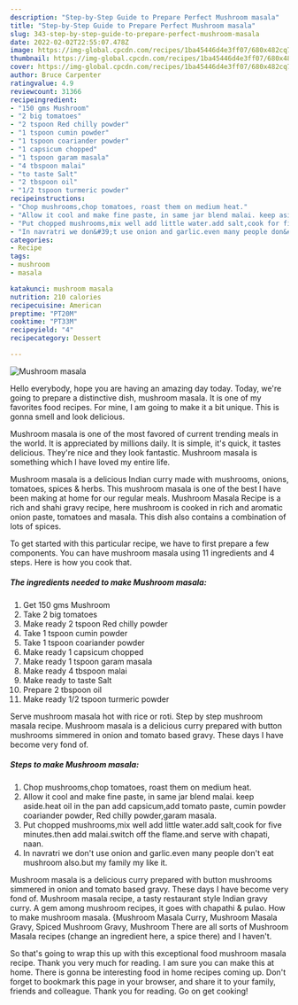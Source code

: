 ```yaml
---
description: "Step-by-Step Guide to Prepare Perfect Mushroom masala"
title: "Step-by-Step Guide to Prepare Perfect Mushroom masala"
slug: 343-step-by-step-guide-to-prepare-perfect-mushroom-masala
date: 2022-02-02T22:55:07.478Z
image: https://img-global.cpcdn.com/recipes/1ba45446d4e3ff07/680x482cq70/mushroom-masala-recipe-main-photo.jpg
thumbnail: https://img-global.cpcdn.com/recipes/1ba45446d4e3ff07/680x482cq70/mushroom-masala-recipe-main-photo.jpg
cover: https://img-global.cpcdn.com/recipes/1ba45446d4e3ff07/680x482cq70/mushroom-masala-recipe-main-photo.jpg
author: Bruce Carpenter
ratingvalue: 4.9
reviewcount: 31366
recipeingredient:
- "150 gms Mushroom"
- "2 big tomatoes"
- "2 tspoon Red chilly powder"
- "1 tspoon cumin powder"
- "1 tspoon coariander powder"
- "1 capsicum chopped"
- "1 tspoon garam masala"
- "4 tbspoon malai"
- "to taste Salt"
- "2 tbspoon oil"
- "1/2 tspoon turmeric powder"
recipeinstructions:
- "Chop mushrooms,chop tomatoes, roast them on medium heat."
- "Allow it cool and make fine paste, in same jar blend malai. keep aside.heat oil in the pan add capsicum,add tomato paste, cumin powder coariander powder, Red chilly powder,garam masala."
- "Put chopped mushrooms,mix well add little water.add salt,cook for five minutes.then add malai.switch off the flame.and serve with chapati, naan."
- "In navratri we don&#39;t use onion and garlic.even many people don&#39;t eat mushroom also.but my family my like it."
categories:
- Recipe
tags:
- mushroom
- masala

katakunci: mushroom masala 
nutrition: 210 calories
recipecuisine: American
preptime: "PT20M"
cooktime: "PT33M"
recipeyield: "4"
recipecategory: Dessert

---
```



![Mushroom masala](https://img-global.cpcdn.com/recipes/1ba45446d4e3ff07/680x482cq70/mushroom-masala-recipe-main-photo.jpg)

Hello everybody, hope you are having an amazing day today. Today, we're going to prepare a distinctive dish, mushroom masala. It is one of my favorites food recipes. For mine, I am going to make it a bit unique. This is gonna smell and look delicious.

Mushroom masala is one of the most favored of current trending meals in the world. It is appreciated by millions daily. It is simple, it's quick, it tastes delicious. They're nice and they look fantastic. Mushroom masala is something which I have loved my entire life.

Mushroom masala is a delicious Indian curry made with mushrooms, onions, tomatoes, spices &amp; herbs. This mushroom masala is one of the best I have been making at home for our regular meals. Mushroom Masala Recipe is a rich and shahi gravy recipe, here mushroom is cooked in rich and aromatic onion paste, tomatoes and masala. This dish also contains a combination of lots of spices.


To get started with this particular recipe, we have to first prepare a few components. You can have mushroom masala using 11 ingredients and 4 steps. Here is how you cook that.

<!--inarticleads1-->

##### The ingredients needed to make Mushroom masala:

1. Get 150 gms Mushroom
1. Take 2 big tomatoes
1. Make ready 2 tspoon Red chilly powder
1. Take 1 tspoon cumin powder
1. Take 1 tspoon coariander powder
1. Make ready 1 capsicum chopped
1. Make ready 1 tspoon garam masala
1. Make ready 4 tbspoon malai
1. Make ready to taste Salt
1. Prepare 2 tbspoon oil
1. Make ready 1/2 tspoon turmeric powder


Serve mushroom masala hot with rice or roti. Step by step mushroom masala recipe. Mushroom masala is a delicious curry prepared with button mushrooms simmered in onion and tomato based gravy. These days I have become very fond of. 

<!--inarticleads2-->

##### Steps to make Mushroom masala:

1. Chop mushrooms,chop tomatoes, roast them on medium heat.
1. Allow it cool and make fine paste, in same jar blend malai. keep aside.heat oil in the pan add capsicum,add tomato paste, cumin powder coariander powder, Red chilly powder,garam masala.
1. Put chopped mushrooms,mix well add little water.add salt,cook for five minutes.then add malai.switch off the flame.and serve with chapati, naan.
1. In navratri we don&#39;t use onion and garlic.even many people don&#39;t eat mushroom also.but my family my like it.


Mushroom masala is a delicious curry prepared with button mushrooms simmered in onion and tomato based gravy. These days I have become very fond of. Mushroom masala recipe, a tasty restaurant style Indian gravy curry. A gem among mushroom recipes, it goes with chapathi &amp; pulao. How to make mushroom masala. {Mushroom Masala Curry, Mushroom Masala Gravy, Spiced Mushroom Gravy, Mushroom There are all sorts of Mushroom Masala recipes (change an ingredient here, a spice there) and I haven&#39;t. 

So that's going to wrap this up with this exceptional food mushroom masala recipe. Thank you very much for reading. I am sure you can make this at home. There is gonna be interesting food in home recipes coming up. Don't forget to bookmark this page in your browser, and share it to your family, friends and colleague. Thank you for reading. Go on get cooking!
